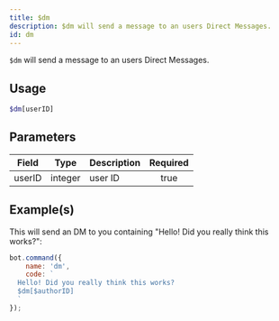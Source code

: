 ```yaml
---
title: $dm
description: $dm will send a message to an users Direct Messages.
id: dm
---
```


`$dm` will send a message to an users Direct Messages.

## Usage

```php
$dm[userID]
```

## Parameters

| Field  | Type    | Description | Required |
|--------|---------|-------------|:--------:|
| userID | integer | user ID     |   true   |

## Example(s)

This will send an DM to you containing "Hello! Did you really think this works?":

```javascript
bot.command({
    name: 'dm',
    code: `
  Hello! Did you really think this works?
  $dm[$authorID]
  `
});
```